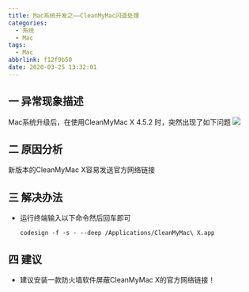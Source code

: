 ```yaml
---
title: Mac系统开发之——CleanMyMac闪退处理
categories:
  - 系统
  - Mac
tags:
  - Mac
abbrlink: f12f9b50
date: 2020-03-25 13:32:01
---
```

## 一 异常现象描述

Mac系统升级后，在使用CleanMyMac X 4.5.2 时，突然出现了如下问题
![][1]
<!--more-->
## 二 原因分析
新版本的CleanMyMac X容易发送官方网络链接

## 三 解决办法
* 运行终端输入以下命令然后回车即可

  ```
  codesign -f -s - --deep /Applications/CleanMyMac\ X.app
  ```

## 四 建议

* 建议安装一款防火墙软件屏蔽CleanMyMac X的官方网络链接！



[1]:https://cdn.jsdelivr.net/gh/PGzxc/CDN@master/blog-image//cleanmy-mac-exception.png
